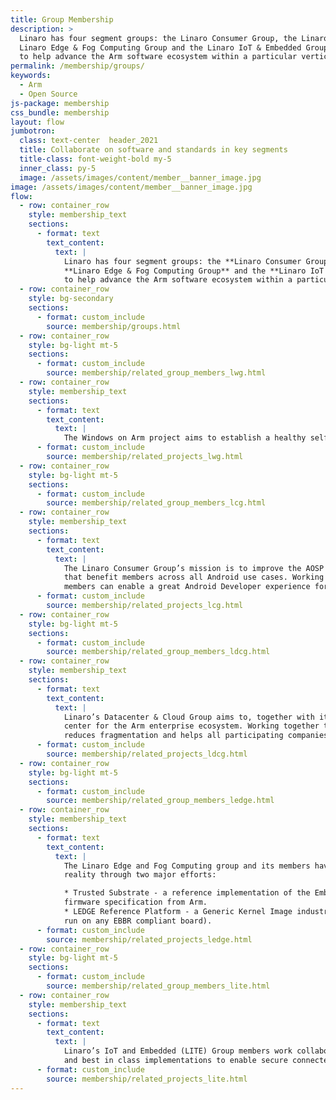 ```yaml
---
title: Group Membership
description: >
  Linaro has four segment groups: the Linaro Consumer Group, the Linaro Datacenter & Cloud Group, the
  Linaro Edge & Fog Computing Group and the Linaro IoT & Embedded Group. Each group has been created
  to help advance the Arm software ecosystem within a particular vertical.
permalink: /membership/groups/
keywords:
  - Arm
  - Open Source
js-package: membership
css_bundle: membership
layout: flow
jumbotron:
  class: text-center  header_2021
  title: Collaborate on software and standards in key segments
  title-class: font-weight-bold my-5
  inner_class: py-5
  image: /assets/images/content/member__banner_image.jpg
image: /assets/images/content/member__banner_image.jpg
flow:
  - row: container_row
    style: membership_text
    sections:
      - format: text
        text_content:
          text: |
            Linaro has four segment groups: the **Linaro Consumer Group**, the **Linaro Datacenter & Cloud Group**, the
            **Linaro Edge & Fog Computing Group** and the **Linaro IoT & Embedded Group**. Each group has been created
            to help advance the Arm software ecosystem within a particular vertical.
  - row: container_row
    style: bg-secondary
    sections:
      - format: custom_include
        source: membership/groups.html
  - row: container_row
    style: bg-light mt-5
    sections:
      - format: custom_include
        source: membership/related_group_members_lwg.html
  - row: container_row
    style: membership_text
    sections:
      - format: text
        text_content:
          text: |
            The Windows on Arm project aims to establish a healthy self-sustaining Arm open source ecosystem for windows.This involves looking at a diverse set of tools, languages and frameworks and working to ensure these run natively on Windows on Arm. The ultimate goal is to work with Microsoft, Arm, Qualcomm and the open source community to establish Windows on Arm as a first-class deliverable.
      - format: custom_include
        source: membership/related_projects_lwg.html
  - row: container_row
    style: bg-light mt-5
    sections:
      - format: custom_include
        source: membership/related_group_members_lcg.html
  - row: container_row
    style: membership_text
    sections:
      - format: text
        text_content:
          text: |
            The Linaro Consumer Group’s mission is to improve the AOSP ecosystem through collaborative activities
            that benefit members across all Android use cases. Working together with Linaro and other industry leaders,
            members can enable a great Android Developer experience for better products.
      - format: custom_include
        source: membership/related_projects_lcg.html
  - row: container_row
    style: bg-light mt-5
    sections:
      - format: custom_include
        source: membership/related_group_members_ldcg.html
  - row: container_row
    style: membership_text
    sections:
      - format: text
        text_content:
          text: |
            Linaro’s Datacenter & Cloud Group aims to, together with its members, provide a common development
            center for the Arm enterprise ecosystem. Working together to resolve common issues and develop standards
            reduces fragmentation and helps all participating companies deliver their products to market faster.
      - format: custom_include
        source: membership/related_projects_ldcg.html
  - row: container_row
    style: bg-light mt-5
    sections:
      - format: custom_include
        source: membership/related_group_members_ledge.html
  - row: container_row
    style: membership_text
    sections:
      - format: text
        text_content:
          text: |
            The Linaro Edge and Fog Computing group and its members have joined forces to make this hybridization a
            reality through two major efforts:

            * Trusted Substrate - a reference implementation of the Embedded Base Board Requirement (EBBR)
            firmware specification from Arm.
            * LEDGE Reference Platform - a Generic Kernel Image industrial ready Linux (a single bootable image can
            run on any EBBR compliant board).
      - format: custom_include
        source: membership/related_projects_ledge.html
  - row: container_row
    style: bg-light mt-5
    sections:
      - format: custom_include
        source: membership/related_group_members_lite.html
  - row: container_row
    style: membership_text
    sections:
      - format: text
        text_content:
          text: |
            Linaro’s IoT and Embedded (LITE) Group members work collaboratively to create and support key standards
            and best in class implementations to enable secure connected devices in the Arm ecosystem.
      - format: custom_include
        source: membership/related_projects_lite.html
---
```


